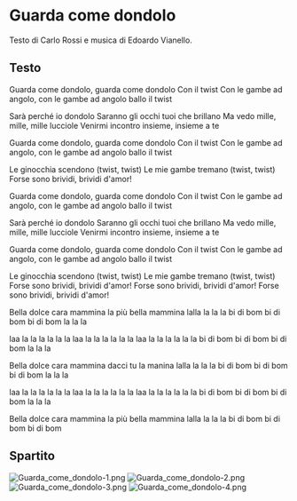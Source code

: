 Guarda come dondolo
===================

Testo di Carlo Rossi e musica di Edoardo Vianello.

Testo
-----

Guarda come dondolo,
guarda come dondolo Con il twist
Con le gambe ad angolo,
con le gambe ad angolo ballo il twist

Sarà perché io dondolo
Saranno gli occhi tuoi che brillano
Ma vedo mille, mille, mille lucciole
Venirmi incontro insieme, insieme a te

Guarda come dondolo,
guarda come dondolo Con il twist
Con le gambe ad angolo,
con le gambe ad angolo ballo il twist

Le ginocchia scendono (twist, twist)
Le mie gambe tremano (twist, twist)
Forse sono brividi, brividi d'amor!

Guarda come dondolo,
guarda come dondolo Con il twist
Con le gambe ad angolo,
con le gambe ad angolo ballo il twist

Sarà perché io dondolo
Saranno gli occhi tuoi che brillano
Ma vedo mille, mille, mille lucciole
Venirmi incontro insieme, insieme a te

Guarda come dondolo,
guarda come dondolo Con il twist
Con le gambe ad angolo,
con le gambe ad angolo ballo il twist

Le ginocchia scendono (twist, twist)
Le mie gambe tremano (twist, twist)
Forse sono brividi, brividi d'amor!
Forse sono brividi, brividi d'amor!
Forse sono brividi, brividi d'amor!

Bella dolce cara mammina
la più bella mammina
lalla la la la
bi di bom
bi di bom
bi di bom
la la la

laa la
la la la la la
laa la
la la la la la
laa la
la la la la la
bi di bom
bi di bom
bi di bom
la la la

Bella dolce cara mammina
dacci tu la manina
lalla la la la
bi di bom
bi di bom
bi di bom
la la la

laa la
la la la la la
laa la
la la la la la
laa la
la la la la la
bi di bom
bi di bom
bi di bom
la la la

Bella dolce cara mammina
la più bella mammina
lalla la la la
bi di bom
bi di bom
bi di bom


Spartito
--------

![Guarda_come_dondolo-1.png](scores/Guarda_come_dondolo-1.png)
![Guarda_come_dondolo-2.png](scores/Guarda_come_dondolo-2.png)
![Guarda_come_dondolo-3.png](scores/Guarda_come_dondolo-3.png)
![Guarda_come_dondolo-4.png](scores/Guarda_come_dondolo-4.png)
